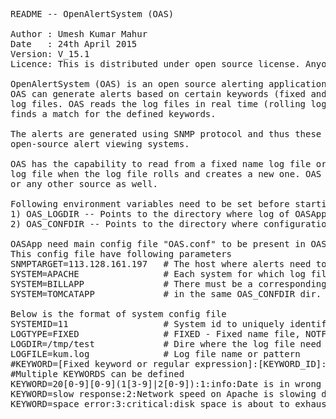 <pre>
README -- OpenAlertSystem (OAS)

Author : Umesh Kumar Mahur
Date   : 24th April 2015
Version: V_15.1
Licence: This is distributed under open source license. Anyone can freely use it and extend it and re-distribute.

OpenAlertSystem (OAS) is an open source alerting application. This can be used for any system.
OAS can generate alerts based on certain keywords (fixed and regular expression) from the application
log files. OAS reads the log files in real time (rolling logs) and generates an alarm as soon as it 
finds a match for the defined keywords.

The alerts are generated using SNMP protocol and thus these alerts can be monitored by any SNMP based
open-source alert viewing systems.

OAS has the capability to read from a fixed name log file or a pattern based log file. OAS also re-opens the
log file when the log file rolls and creates a new one. OAS can be extended to include alerting from DB 
or any other source as well.

Following environment variables need to be set before starting OASApp.
1) OAS_LOGDIR -- Points to the directory where log of OASApp is written.
2) OAS_CONFDIR -- Points to the directory where configuration files are placed.

OASApp need main config file "OAS.conf" to be present in OAS_CONFDIR.
This config file have following parameters
SNMPTARGET=113.128.161.197   # The host where alerts need to be sent
SYSTEM=APACHE                # Each system for which log file need to be monitored.
SYSTEM=BILLAPP               # There must be a corresponding config for each system
SYSTEM=TOMCATAPP             # in the same OAS_CONFDIR dir. Multiple SYSTEM can be defined.

Below is the format of system config file
SYSTEMID=11                  # System id to uniquely identify the system
LOGTYPE=FIXED                # FIXED - Fixed name file, NOTFIXED - Pattern based logs file name
LOGDIR=/tmp/test             # Dire where the log file need to be read
LOGFILE=kum.log              # Log file name or pattern
#KEYWORD=[Fixed keyword or regular expression]:[KEYWORD_ID]:[Severity]:[Alert Description]
#Multiple KEYWORDS can be defined
KEYWORD=20[0-9][0-9](1[3-9]|2[0-9]):1:info:Date is in wrong format
KEYWORD=slow response:2:Network speed on Apache is slowing down
KEYWORD=space error:3:critical:disk space is about to exhaust
</pre>
